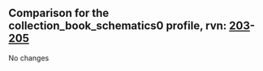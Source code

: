 ## Comparison for the collection_book_schematics0 profile, rvn: [203](https://github.com/PRO100KatYT/FortniteProfileRevisions/tree/main/profiles/collection_book_schematics0/203%20collection_book_schematics0.json)-[205](https://github.com/PRO100KatYT/FortniteProfileRevisions/tree/main/profiles/collection_book_schematics0/205%20collection_book_schematics0.json)

No changes

